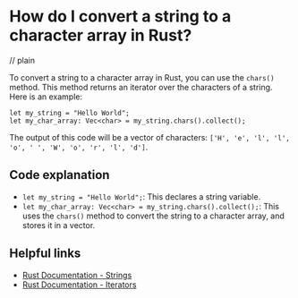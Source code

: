 # How do I convert a string to a character array in Rust?
// plain

To convert a string to a character array in Rust, you can use the `chars()` method. This method returns an iterator over the characters of a string. Here is an example:
```
let my_string = "Hello World";
let my_char_array: Vec<char> = my_string.chars().collect();
```
The output of this code will be a vector of characters: `['H', 'e', 'l', 'l', 'o', ' ', 'W', 'o', 'r', 'l', 'd']`.

## Code explanation

- `let my_string = "Hello World";`: This declares a string variable.
- `let my_char_array: Vec<char> = my_string.chars().collect();`: This uses the `chars()` method to convert the string to a character array, and stores it in a vector.

## Helpful links
- [Rust Documentation - Strings](https://doc.rust-lang.org/std/string/struct.String.html)
- [Rust Documentation - Iterators](https://doc.rust-lang.org/std/iter/index.html)